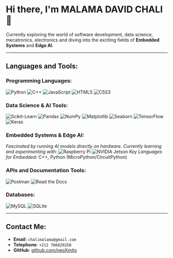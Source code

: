 # Hi there, I'm MALAMA DAVID CHALI 👋

Currently exploring the world of software development, data science, mecatronics, electronics and diving into the exciting fields of **Embedded Systems** and **Edge AI**.

---

## Languages and Tools:

### Programming Languages:
![Python](https://img.shields.io/badge/-Python-3776AB?style=flat&logo=python&logoColor=white)
![C++](https://img.shields.io/badge/-C++-00599C?style=flat&logo=cplusplus&logoColor=white)
![JavaScript](https://img.shields.io/badge/-JavaScript-F7DF1E?style=flat&logo=javascript&logoColor=black)
![HTML5](https://img.shields.io/badge/-HTML5-E34F26?style=flat&logo=html5&logoColor=white)
![CSS3](https://img.shields.io/badge/-CSS3-1572B6?style=flat&logo=css3)

### Data Science & AI Tools:
![Scikit-Learn](https://img.shields.io/badge/-Scikit--Learn-F7931E?style=flat&logo=scikit-learn&logoColor=white)
![Pandas](https://img.shields.io/badge/-Pandas-150458?style=flat&logo=pandas&logoColor=white)
![NumPy](https://img.shields.io/badge/-NumPy-013243?style=flat&logo=numpy&logoColor=white)
![Matplotlib](https://img.shields.io/badge/-Matplotlib-11557C?style=flat&logo=python&logoColor=white)
![Seaborn](https://img.shields.io/badge/-Seaborn-0081A5?style=flat&logo=python&logoColor=white)
![TensorFlow](https://img.shields.io/badge/-TensorFlow-FF6F00?style=flat&logo=tensorflow&logoColor=white)
![Keras](https://img.shields.io/badge/-Keras-D00000?style=flat&logo=keras&logoColor=white)
### Embedded Systems & Edge AI:
*Fascinated by running AI models directly on hardware. Currently learning and experimenting with:*
![Raspberry Pi](https://img.shields.io/badge/-Raspberry%20Pi-C51A4A?style=flat&logo=raspberry-pi&logoColor=white)
![NVIDIA Jetson](https://img.shields.io/badge/-NVIDIA%20Jetson-76B900?style=flat&logo=nvidia&logoColor=white)
*Key Languages for Embedded:* C++, Python (MicroPython/CircuitPython)

### APIs and Documentation Tools:
![Postman](https://img.shields.io/badge/-Postman-FF6C37?style=flat&logo=postman&logoColor=white)
![Read the Docs](https://img.shields.io/badge/-Read%20the%20Docs-8CA1AF?style=flat&logo=read-the-docs&logoColor=white)

### Databases:
![MySQL](https://img.shields.io/badge/-MySQL-4479A1?style=flat&logo=mysql&logoColor=white)
![SQLite](https://img.shields.io/badge/-SQLite-003B57?style=flat&logo=sqlite&logoColor=white)

---

## Contact Me:
- **Email**: `chalimalama@gmail.com`
- **Telephone**: `+212 766829258`
- **GitHub**: [github.com/neoXmito](https://github.com/neoXmito)
